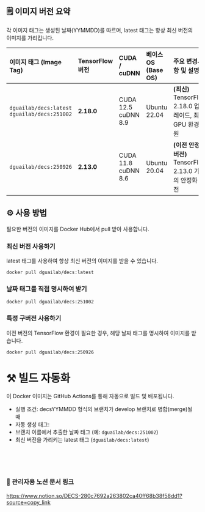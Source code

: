 ## 🗒️ 이미지 버전 요약
각 이미지 태그는 생성된 날짜(YYMMDD)를 따르며, latest 태그는 항상 최신 버전의 이미지를 가리킵니다.

| 이미지 태그 (Image Tag) | TensorFlow 버전 | CUDA / cuDNN | 베이스 OS (Base OS) | 주요 변경사항 및 설명 |
| :--- | :--- | :--- | :--- | :--- |
| `dguailab/decs:latest`<br>`dguailab/decs:251002` | **2.18.0** | CUDA 12.5<br>cuDNN 8.9 | Ubuntu 22.04 | **(최신)** TensorFlow 2.18.0 업그레이드, 최신 GPU 환경 지원 |
| `dguailab/decs:250926` | **2.13.0** | CUDA 11.8<br>cuDNN 8.6 | Ubuntu 20.04 | **(이전 안정 버전)** TensorFlow 2.13.0 기반의 안정화 버전 |

## ⚙️ 사용 방법
필요한 버전의 이미지를 Docker Hub에서 pull 받아 사용합니다.

### 최신 버전 사용하기
latest 태그를 사용하여 항상 최신 버전의 이미지를 받을 수 있습니다.
```
docker pull dguailab/decs:latest
```

### 날짜 태그를 직접 명시하여 받기
```
docker pull dguailab/decs:251002
```

### 특정 구버전 사용하기
이전 버전의 TensorFlow 환경이 필요한 경우, 해당 날짜 태그를 명시하여 이미지를 받습니다.
```
docker pull dguailab/decs:250926
```


# ⚒️ 빌드 자동화
이 Docker 이미지는 GitHub Actions를 통해 자동으로 빌드 및 배포됩니다.
- 실행 조건: decsYYMMDD 형식의 브랜치가 develop 브랜치로 병합(merge)될 때
- 자동 생성 태그:
- 브랜치 이름에서 추출한 날짜 태그 (예: `dguailab/decs:251002`)
- 최신 버전을 가리키는 latest 태그 (`dguailab/decs:latest`)


<br><br><br>
### 🔗 관리자용 노션 문서 링크
https://www.notion.so/DECS-280c7692a263802ca40ff68b38f58dd1?source=copy_link

